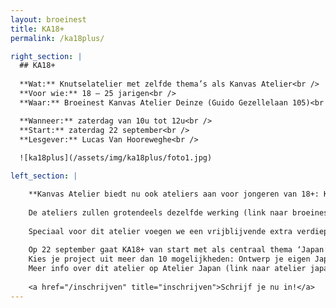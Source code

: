 ```yaml
---
layout: broeinest
title: KA18+
permalink: /ka18plus/

right_section: |
  ## KA18+
  
  **Wat:** Knutselatelier met zelfde thema’s als Kanvas Atelier<br />
  **Voor wie:** 18 – 25 jarigen<br />
  **Waar:** Broeinest Kanvas Atelier Deinze (Guido Gezellelaan 105)<br />

  **Wanneer:** zaterdag van 10u tot 12u<br />
  **Start:** zaterdag 22 september<br />
  **Lesgever:** Lucas Van Hooreweghe<br />
  
  ![ka18plus](/assets/img/ka18plus/foto1.jpg)

left_section: |

    **Kanvas Atelier biedt nu ook ateliers aan voor jongeren van 18+: KA18+** 
    
    De ateliers zullen grotendeels dezelfde werking (link naar broeinest)  volgen van Kanvas Atelier. We spreken in dezelfde periodes van 5 weken af maar op zaterdagvoormiddag van 10u tot 12u.
    
    Speciaal voor dit atelier voegen we een vrijblijvende extra verdieping of uitdaging toe aan iedere opdracht! 
    
    Op 22 september gaat KA18+ van start met als centraal thema ‘Japan’.  
    Kies je project uit meer dan 10 mogelijkheden: Ontwerp je eigen Japans T-shirt, kap de Japanse Jizo uit speksteen of…. Ga aan de slag met je eigen keuze techniek of materiaal! 
    Meer info over dit atelier op Atelier Japan (link naar atelier japan)
    
    <a href="/inschrijven" title="inschrijven">Schrijf je nu in!</a>
---
```


